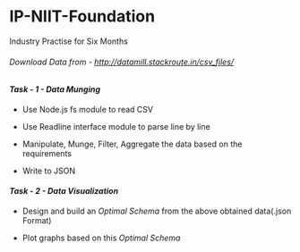 # IP-NIIT-Foundation
Industry Practise for Six Months

###### Download Data from - http://datamill.stackroute.in/csv_files/

#### _Task - 1 - Data Munging_

- Use Node.js fs module to read CSV

- Use Readline interface module to parse line by line

- Manipulate, Munge, Filter, Aggregate the data based on the requirements

- Write to JSON


#### _Task - 2 - Data Visualization_

- Design and build an _Optimal Schema_ from the above obtained data(.json Format)

- Plot graphs based on this _Optimal Schema_
